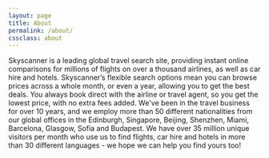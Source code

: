 ```yaml
---
layout: page
title: About
permalink: /about/
cssclass: about
---
```


Skyscanner is a leading global travel search site, providing instant online comparisons for millions of flights on over a thousand airlines, as well as car hire and hotels.
Skyscanner’s flexible search options mean you can browse prices across a whole month, or even a year, allowing you to get the best deals. You always book direct with the airline or travel agent, so you get the lowest price, with no extra fees added.
We've been in the travel business for over 10 years, and we employ more than 50 different nationalities from our global offices in the Edinburgh, Singapore, Beijing, Shenzhen, Miami, Barcelona, Glasgow, Sofia and Budapest. We have over 35 million unique visitors per month who use us to find flights, car hire and hotels in more than 30 different languages - we hope we can help you find yours too!